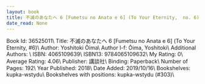 ```yaml
---
layout: book
title: 不滅のあなたへ 6 [Fumetsu no Anata e 6] (To Your Eternity,  no. 6)
date_read: None
---
```


Book Id: 36525011\ 
Title: 不滅のあなたへ 6 [Fumetsu no Anata e 6] (To Your Eternity, #6)\ 
Author: Yoshitoki Ōima\ 
Author l-f: Ōima, Yoshitoki\ 
Additional Authors: \ 
ISBN: 4065109639\ 
ISBN13: 9784065109632\ 
My Rating: 0\ 
Average Rating: 4.06\ 
Publisher: 講談社\ 
Binding: Paperback\ 
Number of Pages: 192\ 
Year Published: 2018\ 
Date Added: 2019/10/16\ 
Bookshelves: kupka-wstydu\ 
Bookshelves with positions: kupka-wstydu (#303)\ 

